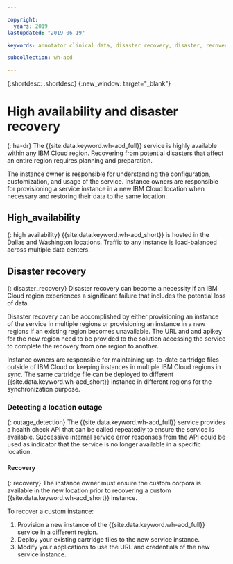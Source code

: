 ```yaml
---

copyright:
  years: 2019
lastupdated: "2019-06-19"

keywords: annotator clinical data, disaster recovery, disaster, recovery

subcollection: wh-acd

---
```


{:shortdesc: .shortdesc}
{:new_window: target="_blank"}

# High availability and disaster recovery
(: ha-dr}
The {{site.data.keyword.wh-acd_full}} service is highly available within any IBM Cloud region.  Recovering from potential disasters that affect an entire region requires planning and preparation.

The instance owner is responsible for understanding the configuration, customization, and usage of the service. Instance owners are responsible for provisioning a service instance in a new IBM Cloud location when necessary and restoring their data to the same location.

## High_availability
{: high availability}
{{site.data.keyword.wh-acd_short}} is hosted in the Dallas and Washington locations.  Traffic to any instance is load-balanced across multiple data centers.

## Disaster recovery
{: disaster_recovery}
Disaster recovery can become a necessity if an IBM Cloud region experiences a significant failure that includes the potential loss of data. 

Disaster recovery can be accomplished by either provisioning an instance of the service in multiple regions or provisioning an instance in a new regions if an existing region becomes unavailable.  The URL and and apikey for the new region need to be provided to the solution accessing the service to complete the recovery from one region to another.

Instance owners are responsible for maintaining up-to-date cartridge files outside of IBM Cloud or keeping instances in multiple IBM Cloud regions in sync. The same cartridge file can be deployed to different {{site.data.keyword.wh-acd_short}} instance in different regions for the synchronization purpose. 

### Detecting a location outage
{: outage_detection}
The {{site.data.keyword.wh-acd_full}} service provides a health check API that can be called repeatedly to ensure the service is available.  Successive internal service error responses from the API could be used as indicator that the service is no longer available in a specific location.


#### Recovery
{: recovery}
The instance owner must ensure the custom corpora is available in the new location prior to recovering a custom {{site.data.keyword.wh-acd_short}} instance.

To recover a custom instance:
  1.  Provision a new instance of the {{site.data.keyword.wh-acd_full}} service in a different region.
  2.  Deploy your existing cartridge files to the new service instance.
  3.  Modify your applications to use the URL and credentials of the new service instance.

